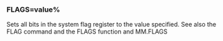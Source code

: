 

### FLAGS=value%

Sets all bits in the system flag register to the value specified. See also the FLAG command and the FLAGS function and MM.FLAGS